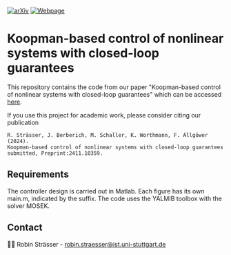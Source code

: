 <!-- PROJECT SHIELDS -->
[![arXiv][arxiv-shield]][arxiv-url]
[![Webpage][webpage-shield-RS]][webpage-url-RS]

# Koopman-based control of nonlinear systems with closed-loop guarantees
This repository contains the code from our paper "Koopman-based control of nonlinear systems with closed-loop guarantees" which can be accessed [here](https://arxiv.org/abs/2411.10359). 

If you use this project for academic work, please consider citing our publication 

    R. Strässer, J. Berberich, M. Schaller, K. Worthmann, F. Allgöwer (2024). 
    Koopman-based control of nonlinear systems with closed-loop guarantees
    submitted, Preprint:2411.10359.

## Requirements 
The controller design is carried out in Matlab. Each figure has its own main.m, indicated by the suffix.
The code uses the YALMIB toolbox with the solver MOSEK.

## Contact
🧑‍💻 Robin Strässer - [robin.straesser@ist.uni-stuttgart.de](mailto:robin.straesser@ist.uni-stuttgart.de)


[webpage-shield-RS]: https://img.shields.io/badge/Webpage-Robin%20Strässer-T?style=flat&logo=codementor&color=green
[webpage-url-RS]: https://www.ist.uni-stuttgart.de/institute/team/Straesser/
[arxiv-shield]: https://img.shields.io/badge/arXiv-2411.10359-t?style=flat&logo=arxiv&logoColor=white&color=red
[arxiv-url]: https://arxiv.org/abs/2411.10359


